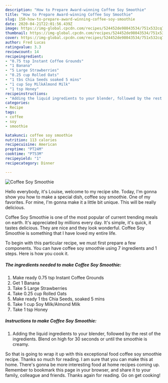 ```yaml
---
description: "How to Prepare Award-winning Coffee Soy Smoothie"
title: "How to Prepare Award-winning Coffee Soy Smoothie"
slug: 150-how-to-prepare-award-winning-coffee-soy-smoothie
date: 2020-04-21T22:01:56.439Z
image: https://img-global.cpcdn.com/recipes/524452de98043534/751x532cq70/coffee-soy-smoothie-recipe-main-photo.jpg
thumbnail: https://img-global.cpcdn.com/recipes/524452de98043534/751x532cq70/coffee-soy-smoothie-recipe-main-photo.jpg
cover: https://img-global.cpcdn.com/recipes/524452de98043534/751x532cq70/coffee-soy-smoothie-recipe-main-photo.jpg
author: Fred Lucas
ratingvalue: 3.3
reviewcount: 14
recipeingredient:
- "0.75 tsp Instant Coffee Grounds"
- "1 Banana"
- "5 Large Strawberries"
- "0.25 cup Rolled Oats"
- "1 tbs Chia Seeds soaked 5 mins"
- "1 cup Soy MilkAlmond Milk"
- "1 tsp Honey"
recipeinstructions:
- "Adding the liquid ingredients to your blender, followed by the rest of the ingredients. Blend on high for 30 seconds or until the smoothie is creamy."
categories:
- Recipe
tags:
- coffee
- soy
- smoothie

katakunci: coffee soy smoothie 
nutrition: 113 calories
recipecuisine: American
preptime: "PT24M"
cooktime: "PT53M"
recipeyield: "1"
recipecategory: Dinner

---
```



![Coffee Soy Smoothie](https://img-global.cpcdn.com/recipes/524452de98043534/751x532cq70/coffee-soy-smoothie-recipe-main-photo.jpg)

Hello everybody, it's Louise, welcome to my recipe site. Today, I'm gonna show you how to make a special dish, coffee soy smoothie. One of my favorites. For mine, I'm gonna make it a little bit unique. This will be really delicious.

Coffee Soy Smoothie is one of the most popular of current trending meals on earth. It's appreciated by millions every day. It's simple, it's quick, it tastes delicious. They are nice and they look wonderful. Coffee Soy Smoothie is something that I have loved my entire life.




To begin with this particular recipe, we must first prepare a few components. You can have coffee soy smoothie using 7 ingredients and 1 steps. Here is how you cook it.

##### The ingredients needed to make Coffee Soy Smoothie:

1. Make ready 0.75 tsp Instant Coffee Grounds
1. Get 1 Banana
1. Take 5 Large Strawberries
1. Take 0.25 cup Rolled Oats
1. Make ready 1 tbs Chia Seeds, soaked 5 mins
1. Take 1 cup Soy Milk/Almond Milk
1. Take 1 tsp Honey




##### Instructions to make Coffee Soy Smoothie:

1. Adding the liquid ingredients to your blender, followed by the rest of the ingredients. Blend on high for 30 seconds or until the smoothie is creamy.




So that is going to wrap it up with this exceptional food coffee soy smoothie recipe. Thanks so much for reading. I am sure that you can make this at home. There's gonna be more interesting food at home recipes coming up. Remember to bookmark this page in your browser, and share it to your family, colleague and friends. Thanks again for reading. Go on get cooking!
